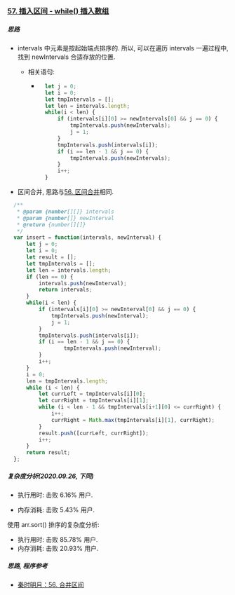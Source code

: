 ### [57. 插入区间 - while() 插入数组](https://leetcode-cn.com/problems/insert-interval/)

##### 思路

* intervals 中元素是按起始端点排序的. 所以, 可以在遍历 intervals 一遍过程中, 找到 newIntervals 合适存放的位置.

    * 相关语句: 

        * ```javascript
            let j = 0;
            let i = 0;
            let tmpIntervals = [];
            let len = intervals.length;
            while(i < len) {
                if (intervals[i][0] >= newIntervals[0] && j == 0) {
                    tmpIntervals.push(newIntervals);
                    j = 1;
                }
                tmpIntervals.push(intervals[i]);
                if (i == len - 1 && j == 0) {
                    tmpIntervals.push(newIntervals);
                }
                i++;
            }
            ```

* 区间合并, 思路与[56. 区间合并](https://leetcode-cn.com/problems/merge-intervals/solution/56-he-bing-qu-jian-shun-xu-bian-li-by-shu-cheng/)相同.



```javascript
  /**
   * @param {number[][]} intervals
   * @param {number[]} newInterval
   * @return {number[][]}
   */
  var insert = function(intervals, newInterval) {
      let j = 0;
      let i = 0;
      let result = [];
      let tmpIntervals = [];
      let len = intervals.length;
      if (len == 0) {
          intervals.push(newInterval);
          return intervals;
      }
      while(i < len) {
          if (intervals[i][0] >= newInterval[0] && j == 0) {
              tmpIntervals.push(newInterval);
              j = 1;
          }
          tmpIntervals.push(intervals[i]);
          if (i == len - 1 && j == 0) {
                  tmpIntervals.push(newInterval);
          }
          i++;
      }
      i = 0;
      len = tmpIntervals.length;
      while (i < len) {
          let currLeft = tmpIntervals[i][0];
          let currRight = tmpIntervals[i][1];
          while (i < len - 1 && tmpIntervals[i+1][0] <= currRight) {
              i++;
              currRight = Math.max(tmpIntervals[i][1], currRight);
          }
          result.push([currLeft, currRight]);
          i++;
      }
      return result;
  };
```



##### 复杂度分析(2020.09.26, 下同)

* 执行用时: 击败 6.16% 用户.

* 内存消耗: 击败 5.43% 用户.

使用 arr.sort() 排序的复杂度分析:
* 执行用时: 击败 85.78% 用户.
* 内存消耗: 击败 20.93% 用户.



##### 思路, 程序参考

* [秦时明月：56. 合并区间](https://leetcode-cn.com/problems/merge-intervals/solution/56-he-bing-qu-jian-by-alexer-660/)